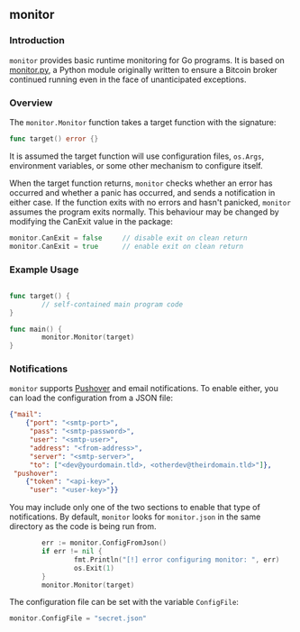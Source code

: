 ## monitor

### Introduction
`monitor` provides basic runtime monitoring for Go programs. It is
based on [monitor.py](https://github.com/kisom/pymods/blob/master/monitor.py),
a Python module originally written to ensure a Bitcoin broker continued
running even in the face of unanticipated exceptions. 

### Overview
The `monitor.Monitor` function takes a target function with the signature:

```go
func target() error {}
```

It is assumed the target function will use configuration files, `os.Args`,
environment variables, or some other mechanism to configure itself.

When the target function returns, `monitor` checks whether an error has
occurred and whether a panic has occurred, and sends a notification in
either case. If the function exits with no errors and hasn't panicked,
`monitor` assumes the program exits normally. This behaviour may be changed
by modifying the CanExit value in the package:

```go
monitor.CanExit = false     // disable exit on clean return
monitor.CanExit = true      // enable exit on clean return
```

### Example Usage

```go

func target() {
        // self-contained main program code
}

func main() {
        monitor.Monitor(target)
}
```

### Notifications
`monitor` supports [Pushover](https://www.pushover.net) and email 
notifications. To enable either, you can load the configuration from a
JSON file:

```json
{"mail": 
    {"port": "<smtp-port>",
     "pass": "<smtp-password>", 
     "user": "<smtp-user>", 
     "address": "<from-address>", 
     "server": "<smtp-server>",
     "to": ["<dev@yourdomain.tld>, <otherdev@theirdomain.tld>"]}, 
 "pushover": 
    {"token": "<api-key>", 
     "user": "<user-key>"}}
```

You may include only one of the two sections to enable that type of
notifications. By default, `monitor` looks for `monitor.json` in the
same directory as the code is being run from.

```go
        err := monitor.ConfigFromJson()
        if err != nil {
                fmt.Println("[!] error configuring monitor: ", err)
                os.Exit(1)
        }
        monitor.Monitor(target)
```

The configuration file can be set with the variable `ConfigFile`:

```go
monitor.ConfigFile = "secret.json"
```

